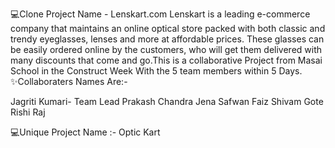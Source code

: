 💻Clone Project Name - Lenskart.com
Lenskart is a leading e-commerce company that maintains an online optical store packed with both classic and trendy eyeglasses, lenses and more at affordable prices. These glasses can be easily ordered online by the customers, who will get them delivered with many discounts that come and go.This is a collaborative Project from Masai School in the Construct Week With the 5 team members within 5 Days.
✨Collaboraters Names Are:-

Jagriti Kumari- Team Lead
Prakash Chandra Jena
Safwan Faiz
Shivam Gote
Rishi Raj

💻Unique Project Name :- Optic Kart



